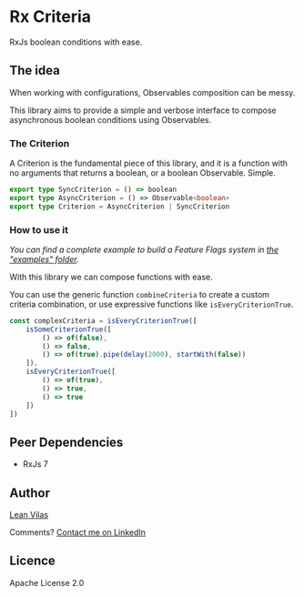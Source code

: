 # Rx Criteria

RxJs boolean conditions with ease.

## The idea
When working with configurations, Observables composition can be messy.

This library aims to provide a simple and verbose interface to compose asynchronous boolean conditions using Observables.

### The Criterion
A Criterion is the fundamental piece of this library, and it is a function with no arguments that returns a boolean, or a boolean Observable. Simple.
```typescript
export type SyncCriterion = () => boolean
export type AsyncCriterion = () => Observable<boolean>
export type Criterion = AsyncCriterion | SyncCriterion
```

### How to use it
<i>You can find a complete example to build a Feature Flags system in [the "examples" folder](https://github.com/lean1190/rx-criteria/tree/main/examples/feature-flags).</i>

With this library we can compose functions with ease.

You can use the generic function `combineCriteria` to create a custom criteria combination, or use expressive functions like `isEveryCriterionTrue`.

```typescript
const complexCriteria = isEveryCriterionTrue([
    isSomeCriterionTrue([
        () => of(false),
        () => false,
        () => of(true).pipe(delay(2000), startWith(false))
    ]),
    isEveryCriterionTrue([
        () => of(true),
        () => true,
        () => true
    ])
])
```

## Peer Dependencies
- RxJs 7

## Author
[Lean Vilas](https://github.com/lean1190)

Comments? [Contact me on LinkedIn](https://www.linkedin.com/in/leanvilas/)

## Licence
Apache License 2.0
